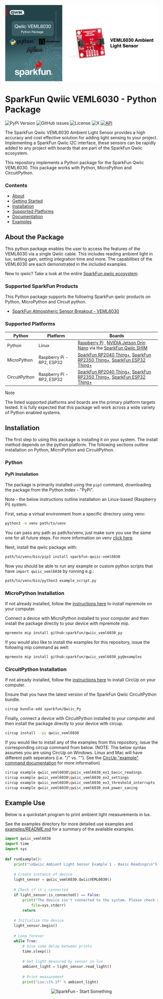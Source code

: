 ![Qwiic VEML6030 Python Package](docs/images/veml6030-gh-banner-py.png "qwiic VEML6030 Python Package" )

# SparkFun Qwiic VEML6030 - Python Package

![PyPi Version](https://img.shields.io/pypi/v/sparkfun_qwiic_veml6030)
![GitHub issues](https://img.shields.io/github/issues/sparkfun/qwiic_veml6030_py)
![License](https://img.shields.io/github/license/sparkfun/qwiic_veml6030_py)
![X](https://img.shields.io/twitter/follow/sparkfun)
[![API](https://img.shields.io/badge/API%20Reference-blue)](https://docs.sparkfun.com/qwiic_veml6030_py/classqwiic__veml6030_1_1_qwiic_v_e_m_l6030.html)

The SparkFun Qwiic VEML6030 Ambient Light Sensor provides a high accuracy and cost effective solution for adding light sensing to your project. Implementing a SparkFun Qwiic I2C interface, these sensors can be rapidly added to any project with boards that are part of the SparkFun Qwiic ecosystem.

This repository implements a Python package for the SparkFun Qwiic VEML6030. This package works with Python, MicroPython and CircuitPython.

### Contents

* [About](#about-the-package)
* [Getting Started](#getting-started)
* [Installation](#installation)
* [Supported Platforms](#supported-platforms)
* [Documentation](https://docs.sparkfun.com/qwiic_veml6030_py/classqwiic__veml6030_1_1_qwiic_v_e_m_l6030.html)
* [Examples](#examples)

## About the Package

This python package enables the user to access the features of the VEML6030 via a single Qwiic cable. This includes reading ambient light in lux, setting gain, setting integration time and more. The capabilities of the VEML6030 are each demonstrated in the included examples.

New to qwiic? Take a look at the entire [SparkFun qwiic ecosystem](https://www.sparkfun.com/qwiic).

### Supported SparkFun Products

This Python package supports the following SparkFun qwiic products on Python, MicroPython and Circuit python. 

* [SparkFun Atmospheric Sensor Breakout - VEML6030](https://www.sparkfun.com/sparkfun-ambient-light-sensor-veml6030-qwiic.html)

### Supported Platforms

| Python | Platform | Boards |
|--|--|--|
| Python | Linux | [Raspberry Pi](https://www.sparkfun.com/raspberry-pi-5-8gb.html) , [NVIDIA Jetson Orin Nano](https://www.sparkfun.com/nvidia-jetson-orin-nano-developer-kit.html) via the [SparkFun Qwiic SHIM](https://www.sparkfun.com/sparkfun-qwiic-shim-for-raspberry-pi.html) |
| MicroPython | Raspberry Pi - RP2, ESP32 | [SparkFun RP2040 Thing+](https://www.sparkfun.com/sparkfun-thing-plus-rp2040.html), [SparkFun RP2350 Thing+](https://www.sparkfun.com/sparkfun-thing-plus-rp2350.html), [SparkFun ESP32 Thing+](https://www.sparkfun.com/sparkfun-thing-plus-esp32-wroom-usb-c.html)
|CircuitPython | Raspberry Pi - RP2, ESP32 | [SparkFun RP2040 Thing+](https://www.sparkfun.com/sparkfun-thing-plus-rp2040.html), [SparkFun RP2350 Thing+](https://www.sparkfun.com/sparkfun-thing-plus-rp2350.html), [SparkFun ESP32 Thing+](https://www.sparkfun.com/sparkfun-thing-plus-esp32-wroom-usb-c.html)

> [!NOTE]
> The listed supported platforms and boards are the primary platform targets tested. It is fully expected that this package will work across a wide variety of Python enabled systems. 

## Installation 

The first step to using this package is installing it on your system. The install method depends on the python platform. The following sections outline installation on Python, MicroPython and CircuitPython.

### Python 

#### PyPi Installation
The package is primarily installed using the `pip3` command, downloading the package from the Python Index - "PyPi". 

Note - the below instructions outline installation an Linux-based (Raspberry Pi) system.

First, setup a virtual environment from a specific directory using venv:
```sh
python3 -m venv path/to/venv
```
You can pass any path as path/to/venv, just make sure you use the same one for all future steps. For more information on venv [click here](https://docs.python.org/3/library/venv.html).

Next, install the qwiic package with:
```sh
path/to/venv/bin/pip3 install sparkfun-qwiic-veml6030
```
Now you should be able to run any example or custom python scripts that have `import qwiic_veml6030` by running e.g.:
```sh
path/to/venv/bin/python3 example_script.py
```

### MicroPython Installation
If not already installed, follow the [instructions here](https://docs.micropython.org/en/latest/reference/mpremote.html) to install mpremote on your computer.

Connect a device with MicroPython installed to your computer and then install the package directly to your device with mpremote mip.
```sh
mpremote mip install github:sparkfun/qwiic_veml6030_py
```

If you would also like to install the examples for this repository, issue the following mip command as well:
```sh
mprmeote mip install github:sparkfun/qwiic_veml6030_py@examples
```

### CircuitPython Installation
If not already installed, follow the [instructions here](https://docs.circuitpython.org/projects/circup/en/latest/#installation) to install CircUp on your computer.

Ensure that you have the latest version of the SparkFun Qwiic CircuitPython bundle. 
```sh
circup bundle-add sparkfun/Qwiic_Py
```

Finally, connect a device with CircuitPython installed to your computer and then install the package directly to your device with circup.
```sh
circup install --py qwiic_veml6030
```

If you would like to install any of the examples from this repository, issue the corresponding circup command from below. (NOTE: The below syntax assumes you are using CircUp on Windows. Linux and Mac will have different path seperators (i.e. "/" vs. "\"). See the [CircUp "example" command documentation](https://learn.adafruit.com/keep-your-circuitpython-libraries-on-devices-up-to-date-with-circup/example-command) for more information)
```sh
circup example qwiic_veml6030\qwiic_veml6030_ex1_basic_readings
circup example qwiic_veml6030\qwiic_veml6030_ex2_settings
circup example qwiic_veml6030\qwiic_veml6030_ex3_threshold_interrupts
circup example qwiic_veml6030\qwiic_veml6030_ex4_power_saving
```

Example Use
 ---------------
Below is a quickstart program to print ambient light measurements in lux.

See the examples directory for more detailed use examples and [examples/README.md](https://github.com/sparkfun/qwiic_veml6030_py/blob/main/examples/README.md) for a summary of the available examples.

```python
import qwiic_veml6030
import time
import sys

def runExample():
	print("\nQwiic Ambient Light Sensor Example 1 - Basic Readings\n")

	# Create instance of device
	light_sensor = qwiic_veml6030.QwiicVEML6030()

	# Check if it's connected
	if light_sensor.is_connected() == False:
		print("The device isn't connected to the system. Please check your connection", \
			file=sys.stderr)
		return

	# Initialize the device
	light_sensor.begin()

	# Loop forever
	while True:
		# Give some delay between prints
		time.sleep(1)

		# Get light measured by sensor in lux
		ambient_light = light_sensor.read_light()

		# Print measurement
		print("Lux:\t%.1f" % ambient_light)
```
<p align="center">
<img src="https://cdn.sparkfun.com/assets/custom_pages/3/3/4/dark-logo-red-flame.png" alt="SparkFun - Start Something">
</p>
